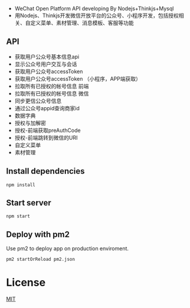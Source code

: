 
- WeChat Open Platform API developing By Nodejs+Thinkjs+Mysql
- 用Nodejs、Thinkjs开发微信开放平台的公众号、小程序开发，包括授权相关、自定义菜单、素材管理、消息模板、客服等功能



## API
- 获取用户公众号基本信息api
- 显示公众号用户交互与会话
- 获取用户公众号accessToken
- 获取用户公众号accessToken （小程序，APP端获取）
- 拉取所有已授权的帐号信息 前端
- 拉取所有已授权的帐号信息 微信
- 同步更信公众号信息
- 通过公众号appid查询商家id
- 数据字典
- 授权与加解密
- 授权-前端获取preAuthCode
- 授权-前端跳转到微信的URI
- 自定义菜单
- 素材管理



## Install dependencies

```
npm install
```

## Start server

```
npm start
```

## Deploy with pm2

Use pm2 to deploy app on production enviroment.

```
pm2 startOrReload pm2.json
```

# License
[MIT](http://opensource.org/licenses/MIT)

